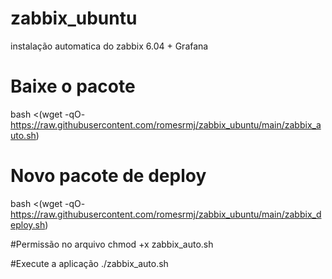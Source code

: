 # zabbix_ubuntu
instalação automatica do zabbix 6.04 + Grafana

# Baixe o pacote

bash <(wget -qO- https://raw.githubusercontent.com/romesrmj/zabbix_ubuntu/main/zabbix_auto.sh)

# Novo pacote de deploy
bash <(wget -qO- https://raw.githubusercontent.com/romesrmj/zabbix_ubuntu/main/zabbix_deploy.sh)

#Permissão no arquivo
chmod +x zabbix_auto.sh

#Execute a aplicação
./zabbix_auto.sh

